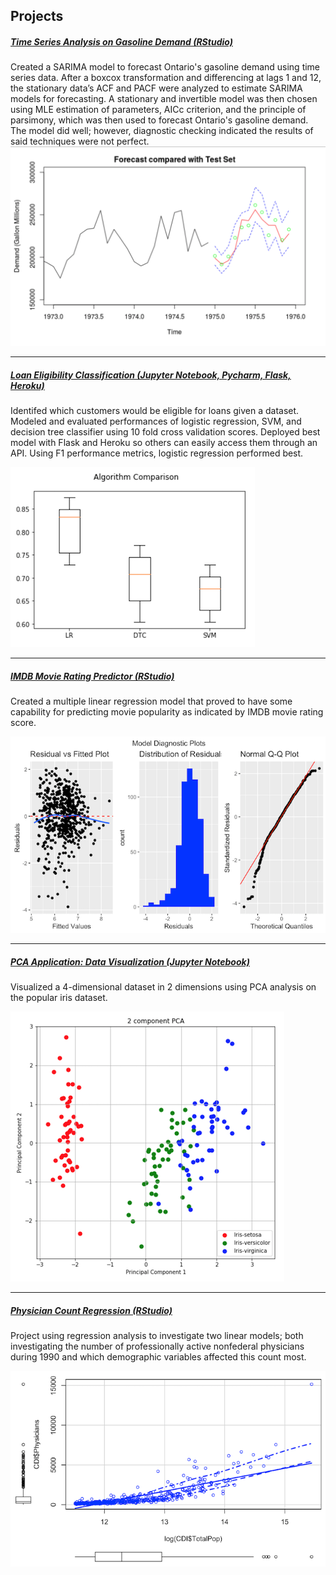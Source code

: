 ## Projects


##### [Time Series Analysis on Gasoline Demand (RStudio)](https://github.com/philipyoon/gas-demand-analysis)
Created a SARIMA model to forecast Ontario's gasoline demand using time series data. After a boxcox transformation and differencing at lags 1 and 12, the stationary data’s ACF and PACF were analyzed to estimate SARIMA models for forecasting. A stationary and invertible model was then chosen using MLE estimation of parameters, AICc criterion, and the principle of parsimony, which was then used to forecast Ontario's gasoline demand. The model did well; however, diagnostic checking indicated the results of said techniques were not perfect.
<img src="images/gas.png"/>

---


##### [Loan Eligibility Classification (Jupyter Notebook, Pycharm, Flask, Heroku)](https://github.com/philipyoon/loan_eligibility_predictor)
Identifed which customers would be eligible for loans given a dataset. Modeled and evaluated performances of logistic regression, SVM, and decision tree classifier using 10 fold cross validation scores. Deployed best model with Flask and Heroku so others can easily access them through an API. Using F1 performance metrics, logistic regression performed best.

<img src="images/loan.png"/>

---


##### [IMDB Movie Rating Predictor (RStudio)](https://github.com/philipyoon/IMDB_movie_predictions)
Created a multiple linear regression model that proved to have some capability for predicting movie popularity as indicated by IMDB movie rating score.

<img src="images/imdb.png"/>

---


##### [PCA Application: Data Visualization (Jupyter Notebook)](https://github.com/philipyoon/pca-data-visualization-application)
Visualized a 4-dimensional dataset in 2 dimensions using PCA analysis on the popular iris dataset.

<img src="images/iris.png"/>

---


##### [Physician Count Regression (RStudio)](https://github.com/philipyoon/physician_count_regression)
Project using regression analysis to investigate two linear models; both investigating the number of professionally active nonfederal physicians during 1990 and which demographic variables affected this count most. 

<img src="images/physician.png"/>

